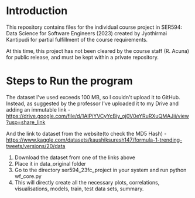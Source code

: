 ﻿# Introduction
This repository contains files for the individual course project in SER594: Data Science for Software Engineers (2023) created by Jyothirmai Kantipudi for partial fulfillment of the course requirements.

At this time, this project has not been cleared by the course staff (R. Acuna) for public release, and must be kept within a private repository.

# Steps to Run the program

The dataset I've used exceeds 100 MB, so I couldn't upload it to GitHub. Instead, as suggested by the professor I've uploaded it to my Drive and adding an immutable link - https://drive.google.com/file/d/1AIPiYVCyYcBiy_oj0V0eYRuRXuQMAJii/view?usp=share_link

And the link to dataset from the website(to check the MD5 Hash) - https://www.kaggle.com/datasets/kaushiksuresh147/formula-1-trending-tweets/versions/20/data

1. Download the dataset from one of the links above
2. Place it in data_original folder
3. Go to the directory ser594_23fc_project in your system and run python wf_core.py
4. This will directly create all the necessary plots, correlations, visualisations, models, train, test data sets, summary. 
